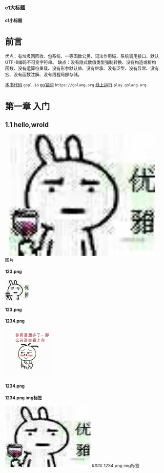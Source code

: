 ### c1大标题
#### c1小标题
# 前言

优点：有垃圾回回收、包系统、一等函数公民、词法作用域、系统调用接口、默认UTF-8编码不可变字符串。
缺点：没有隐式数值类型强制转换、没有构造或析构函数、没有运算符重载、没有形参默认值、没有继承、没有泛型、没有异常、没有宏、没有函数注解、没有线程局部存储。

[本书代码](gopl.io) `gopl.io`
[go官网](https://golang.org)  `https://golang.org`
[线上运行](play.golang.org) `play.golang.org`

# 第一章 入门
## 1.1  hello,wrold
<div  align="center"> 
<img src="123.jpg" width="480" height="400">
</div>
图片

#### 123.png
![123.png](123.jpg)
#### 123.png

#### 1234.png 
![1234.png](1234.jpg)
#### 1234.png 



#### 1234.png img标签
<img src="123.jpg" width="280" height="200">
#### 1234.png img标签